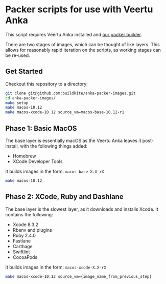 Packer scripts for use with Veertu Anka
=======================================

This script requires Veertu Anka installed and [our packer builder](https://github.com/buildkite/packer-builder-veertu-anka).

There are two stages of images, which can be thought of like layers. This allows
for reasonably rapid iteration on the scripts, as working stages can be re-used.

Get Started
-----------

Checkout this repository to a directory:

```bash
git clone git@github.com:buildkite/anka-packer-images.git
cd anka-packer-images/
make setup
make macos-10.12
make macos-xcode-10.12 source_vm=macos-base-10.12-r1
```

Phase 1: Basic MacOS
--------------------

The base layer is essentially macOS as the Veertu Anka leaves it post-install, with
the following things added:

- Homebrew
- XCode Developer Tools

It builds images in the form: `macos-base-X.X-rX`

```bash
make macos-10.12
```

Phase 2: XCode, Ruby and Dashlane
---------------------------------

The base layer is the slowest layer, as it downloads and installs Xcode. It contains
the following:

- Xcode 8.3.2
- Rbenv and plugins
- Ruby 2.4.0
- Fastlane
- Carthage
- Swiftlint
- CocoaPods

It builds images in the form: `macos-xcode-X.X-rX`

```bash
make macos-xcode-10.12 source_vm={image_name_from_previous_step}
```
